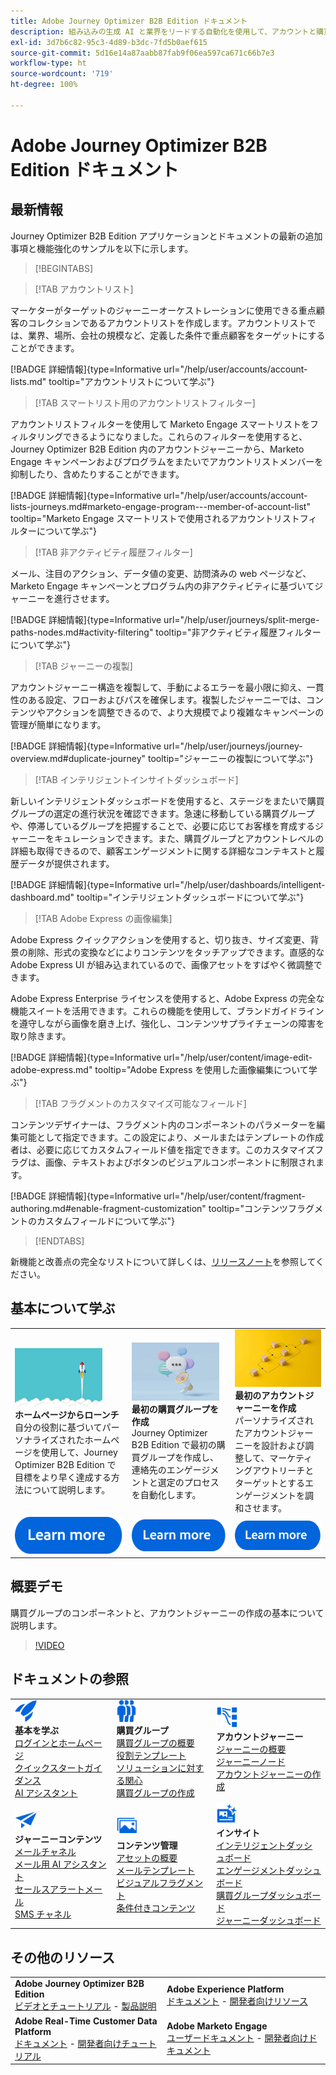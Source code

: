 ```yaml
---
title: Adobe Journey Optimizer B2B Edition ドキュメント
description: 組み込みの生成 AI と業界をリードする自動化を使用して、アカウントと購買グループのジャーニーを調整する Adobe Journey Optimizer B2B Edition 機能の使用方法について説明します。
exl-id: 3d7b6c82-95c3-4d89-b3dc-7fd5b0aef615
source-git-commit: 5d16e14a87aabb87fab9f06ea597ca671c66b7e3
workflow-type: ht
source-wordcount: '719'
ht-degree: 100%

---
```


# Adobe Journey Optimizer B2B Edition ドキュメント

## 最新情報

Journey Optimizer B2B Edition アプリケーションとドキュメントの最新の追加事項と機能強化のサンプルを以下に示します。

>[!BEGINTABS]

>[!TAB アカウントリスト]

マーケターがターゲットのジャーニーオーケストレーションに使用できる重点顧客のコレクションであるアカウントリストを作成します。アカウントリストでは、業界、場所、会社の規模など、定義した条件で重点顧客をターゲットにすることができます。

[!BADGE 詳細情報]{type=Informative url="/help/user/accounts/account-lists.md" tooltip="アカウントリストについて学ぶ"}

>[!TAB スマートリスト用のアカウントリストフィルター]

アカウントリストフィルターを使用して Marketo Engage スマートリストをフィルタリングできるようになりました。これらのフィルターを使用すると、Journey Optimizer B2B Edition 内のアカウントジャーニーから、Marketo Engage キャンペーンおよびプログラムをまたいでアカウントリストメンバーを抑制したり、含めたりすることができます。

[!BADGE 詳細情報]{type=Informative url="/help/user/accounts/account-lists-journeys.md#marketo-engage-program---member-of-account-list" tooltip="Marketo Engage スマートリストで使用されるアカウントリストフィルターについて学ぶ"}

>[!TAB 非アクティビティ履歴フィルター]

メール、注目のアクション、データ値の変更、訪問済みの web ページなど、Marketo Engage キャンペーンとプログラム内の非アクティビティに基づいてジャーニーを進行させます。

[!BADGE 詳細情報]{type=Informative url="/help/user/journeys/split-merge-paths-nodes.md#activity-filtering" tooltip="非アクティビティ履歴フィルターについて学ぶ"}

>[!TAB ジャーニーの複製]

アカウントジャーニー構造を複製して、手動によるエラーを最小限に抑え、一貫性のある設定、フローおよびパスを確保します。複製したジャーニーでは、コンテンツやアクションを調整できるので、より大規模でより複雑なキャンペーンの管理が簡単になります。

[!BADGE 詳細情報]{type=Informative url="/help/user/journeys/journey-overview.md#duplicate-journey" tooltip="ジャーニーの複製について学ぶ"}

>[!TAB インテリジェントインサイトダッシュボード]

新しいインテリジェントダッシュボードを使用すると、ステージをまたいで購買グループの選定の進行状況を確認できます。急速に移動している購買グループや、停滞しているグループを把握することで、必要に応じてお客様を育成するジャーニーをキュレーションできます。また、購買グループとアカウントレベルの詳細も取得できるので、顧客エンゲージメントに関する詳細なコンテキストと履歴データが提供されます。

[!BADGE 詳細情報]{type=Informative url="/help/user/dashboards/intelligent-dashboard.md" tooltip="インテリジェントダッシュボードについて学ぶ"}

>[!TAB Adobe Express の画像編集]

Adobe Express クイックアクションを使用すると、切り抜き、サイズ変更、背景の削除、形式の変換などによりコンテンツをタッチアップできます。直感的な Adobe Express UI が組み込まれているので、画像アセットをすばやく微調整できます。

Adobe Express Enterprise ライセンスを使用すると、Adobe Express の完全な機能スイートを活用できます。これらの機能を使用して、ブランドガイドラインを遵守しながら画像を磨き上げ、強化し、コンテンツサプライチェーンの障害を取り除きます。

[!BADGE 詳細情報]{type=Informative url="/help/user/content/image-edit-adobe-express.md" tooltip="Adobe Express を使用した画像編集について学ぶ"}

>[!TAB フラグメントのカスタマイズ可能なフィールド]

コンテンツデザイナーは、フラグメント内のコンポーネントのパラメーターを編集可能として指定できます。この設定により、メールまたはテンプレートの作成者は、必要に応じてカスタムフィールド値を指定できます。このカスタマイズフラグは、画像、テキストおよびボタンのビジュアルコンポーネントに制限されます。

[!BADGE 詳細情報]{type=Informative url="/help/user/content/fragment-authoring.md#enable-fragment-customization" tooltip="コンテンツフラグメントのカスタムフィールドについて学ぶ"}

>[!ENDTABS]

新機能と改善点の完全なリストについて詳しくは、[リリースノート](../user/release-notes/release-notes.md)を参照してください。<!-- Stay up-to-date with the latest changes in our documentation by visiting the [documentation updates page](using/rn/documentation-updates.md).-->

## 基本について学ぶ

<table style="table-layout:fixed">
  <tr style="border: 0;">
    <td>
    <a href="home-page.md"><img width="140px" src="./assets/launch.png" alt="製品の使用状況のローンチ"></a>
    <div><strong>ホームページからローンチ</strong><br/>自分の役割に基づいてパーソナライズされたホームページを使用して、Journey Optimizer B2B Edition で目標をより早く達成する方法について説明します。</div>
    </td>
      <td>
    <a href="buying-groups/buying-groups-overview.md"><img width="140px" src="./assets/communication.png" alt="購買グループ"></a>
    <div><strong>最初の購買グループを作成</strong><br/>Journey Optimizer B2B Edition で最初の購買グループを作成し、連絡先のエンゲージメントと選定のプロセスを自動化します。</div>
    </td>
    <td>
    <a href="journeys/journey-overview.md"><img width="140px" src="./assets/flow.png" alt="アカウントジャーニー"></a>
    <div><strong>最初のアカウントジャーニーを作成</strong><br/>パーソナライズされたアカウントジャーニーを設計および調整して、マーケティングアウトリーチとターゲットとするエンゲージメントを調和させます。 
    </div>
    </td>
  </tr>
  <tr style="border: 0;">
    <td align="center"><a href="home-page.md"><img src="../assets/learn-more.svg" alt="詳細情報"></a></td>
    <td align="center"><a href="buying-groups/buying-groups-overview.md"><img src="../assets/learn-more.svg" alt="詳細情報"></a></td>
    <td align="center"><a href="journeys/journey-overview.md"><img src="../assets/learn-more.svg" alt="詳細情報"></a></td>
    </tr>
</table>

## 概要デモ

購買グループのコンポーネントと、アカウントジャーニーの作成の基本について説明します。

>[!VIDEO](https://video.tv.adobe.com/v/3432054?quality=12)

## ドキュメントの参照

<table style="table-layout:auto">
  <tr style="border: 0;">
    <td>
      <img src="../assets/do-not-localize/icon-quick-start.svg" width="35px" alt="基本を学ぶ"><br/>
      <strong>基本を学ぶ</strong><br/><a href="home-page.md">ログインとホームページ</a><br/><a href="./start/get-started.md">クイックスタートガイダンス</a><br/><a href="./ai-assistant/ai-assistant-overview.md">AI アシスタント</a>
    </td>
    <!--
    <td>
      <img src="../assets/do-not-localize/icon-configure.svg" width="35px"><br/>
      <strong>Configuration<br/>administration</strong><br/><a href="using/configuration/channel-surfaces.md">Channel surfaces</a> - <a href="using/configuration/about-data-sources-events-actions.md">Configure journeys</a>  - <a href="using/administration/permissions-overview.md">Access control</a> - <a href="using/administration/sandboxes.md">Sandboxes management</a>
    </td> -->
    <td>
      <img src="../assets/do-not-localize/icon_audience.svg" width="35px" alt="購買グループ"><br/>
      <strong>購買グループ</strong><br/><a href="./buying-groups/buying-groups-overview.md">購買グループの概要</a><br/><a href="./buying-groups/buying-groups-role-templates.md">役割テンプレート</a><br/><a href="./buying-groups/solution-interests.md">ソリューションに対する関心</a><br/><a href="./buying-groups/buying-groups-create.md">購買グループの作成</a>
    </td>
    <td>
      <img src="../assets/do-not-localize/icon-paths.svg" width="35px" alt="アカウントジャーニー"><br/>
      <strong>アカウントジャーニー</strong><br/><a href="./journeys/journey-overview.md">ジャーニーの概要</a><br/><a href="./journeys/journey-nodes.md">ジャーニーノード</a><br/><a href="./journeys/journey-overview.md#create-an-account-journey">アカウントジャーニーの作成</a>
    </td>
  </tr>
  <tr style="border: 0;">
    <td>
      <img src="../assets/do-not-localize/icon-campaign.svg" width="35px" alt="ジャーニーコンテンツ"><br/>
      <strong>ジャーニーコンテンツ</strong><br/><a href="./content/add-email.md">メールチャネル</a><br/><a href="./content/ai-assistant-emails.md">メール用 AI アシスタント</a><br/><a href="./content/sales-alert-email.md">セールスアラートメール</a><br/><a href="./content/sms-authoring.md">SMS チャネル</a>
    </td>
        <td>
      <img src="../assets/do-not-localize/icon_assets.svg" width="35px" alt="コンテンツ管理"><br/>
      <strong>コンテンツ管理</strong><br/><a href="./content/assets-overview.md">アセットの概要</a><br/><a href="./content/email-templates.md">メールテンプレート</a><br/><a href="./content/fragments.md">ビジュアルフラグメント</a><br/><a href="./content/conditional-content.md">条件付きコンテンツ</a>
    </td>
    <td>
      <img src="../assets/do-not-localize/icon-offer.svg" width="35px" alt="インサイトとダッシュボード"><br/>
      <strong>インサイト</strong><br/><a href="./dashboards/intelligent-dashboard.md">インテリジェントダッシュボード</a><br/><a href="./dashboards/engagement-dashboard.md">エンゲージメントダッシュボード</a><br/><a href="./dashboards/buying-groups-dashboard.md">購買グループダッシュボード</a><br/><a href="./dashboards/journeys-dashboard.md">ジャーニーダッシュボード</a>
    </td>

</tr>
</table>

## その他のリソース

<table style="table-layout:fixed"><tr style="border: 0;">
<tr><td><strong>Adobe Journey Optimizer B2B Edition</strong><br/>
<a href="https://experienceleague.adobe.com/ja/docs/journey-optimizer-b2b-learn/tutorials/overview" target="_blank">ビデオとチュートリアル</a> - <a href="https://helpx.adobe.com/jp/legal/product-descriptions/adobe-journey-optimizer-b2b.html" target="_blank">製品説明</a> <!-- - <a href="https://www.adobe.com/content/dam/cc/en/security/pdfs/AJO_SecurityOverview.pdf" target="_blank">Security overview (PDF)</a> - <a href="https://developer.adobe.com/journey-optimizer-apis/" target="_blank">APIs reference</a> - <a href="https://experienceleague.adobe.com/tools/ajo-schemas/schema-dictionary.html?lang=ja" target="_blank">Journey Optimizer Schema Dictionary</a> -->
</td>
<td><strong>Adobe Experience Platform</strong><br/>
<a href="https://experienceleague.adobe.com/ja/docs/experience-platform/landing/home" target="_blank">ドキュメント</a> - <a href="https://business.adobe.com/jp/products/experience-platform/documentation-and-developer-resources.html" target="_blank">開発者向けリソース</a>
</td></tr>
<tr><td><strong>Adobe Real-Time Customer Data Platform</strong><br/>
<a href="https://experienceleague.adobe.com/ja/docs/experience-platform/rtcdp/home" target="_blank">ドキュメント</a> - <a href="https://experienceleague.adobe.com/ja/docs/platform-learn/getting-started-for-data-architects-and-data-engineers/overview" target="_blank">開発者向けチュートリアル</a>
</td><td><strong>Adobe Marketo Engage</strong><br/>
<a href="https://experienceleague.adobe.com/ja/docs/marketo/using/home" target="_blank">ユーザードキュメント</a> - <a href="https://experienceleague.adobe.com/ja/docs/marketo-developer/marketo/home" target="_blank">開発者向けドキュメント</a>
</td>
</tr></table>

